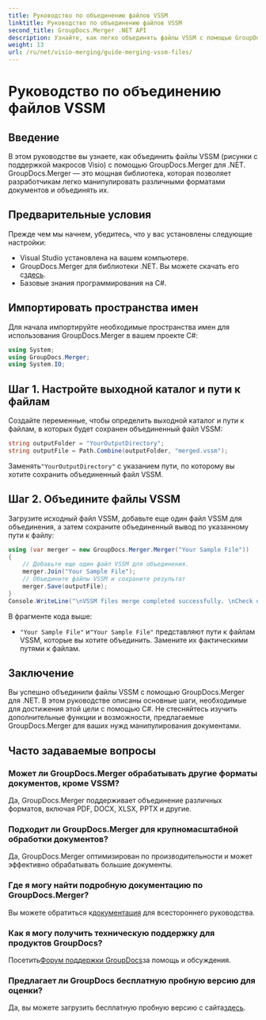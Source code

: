 ```yaml
---
title: Руководство по объединению файлов VSSM
linktitle: Руководство по объединению файлов VSSM
second_title: GroupDocs.Merger .NET API
description: Узнайте, как легко объединять файлы VSSM с помощью GroupDocs.Merger для .NET. Пошаговое руководство для разработчиков C#.
weight: 13
url: /ru/net/visio-merging/guide-merging-vssm-files/
---
```


# Руководство по объединению файлов VSSM

## Введение
В этом руководстве вы узнаете, как объединить файлы VSSM (рисунки с поддержкой макросов Visio) с помощью GroupDocs.Merger для .NET. GroupDocs.Merger — это мощная библиотека, которая позволяет разработчикам легко манипулировать различными форматами документов и объединять их.
## Предварительные условия
Прежде чем мы начнем, убедитесь, что у вас установлены следующие настройки:
- Visual Studio установлена на вашем компьютере.
-  GroupDocs.Merger для библиотеки .NET. Вы можете скачать его с[здесь](https://releases.groupdocs.com/merger/net/).
- Базовые знания программирования на C#.

## Импортировать пространства имен
Для начала импортируйте необходимые пространства имен для использования GroupDocs.Merger в вашем проекте C#:
```csharp
using System; 
using GroupDocs.Merger;
using System.IO;
```
## Шаг 1. Настройте выходной каталог и пути к файлам
Создайте переменные, чтобы определить выходной каталог и пути к файлам, в которых будет сохранен объединенный файл VSSM:
```csharp
string outputFolder = "YourOutputDirectory";
string outputFile = Path.Combine(outputFolder, "merged.vssm");
```
 Заменять`"YourOutputDirectory"` с указанием пути, по которому вы хотите сохранить объединенный файл VSSM.
## Шаг 2. Объедините файлы VSSM
Загрузите исходный файл VSSM, добавьте еще один файл VSSM для объединения, а затем сохраните объединенный вывод по указанному пути к файлу:
```csharp
using (var merger = new GroupDocs.Merger.Merger("Your Sample File"))
{
    // Добавьте еще один файл VSSM для объединения.
    merger.Join("Your Sample File");
    // Объедините файлы VSSM и сохраните результат
    merger.Save(outputFile);
}
Console.WriteLine("\nVSSM files merge completed successfully. \nCheck output in {0}", outputFolder);
```
В фрагменте кода выше:
- `"Your Sample File"` и`"Your Sample File"` представляют пути к файлам VSSM, которые вы хотите объединить. Замените их фактическими путями к файлам.

## Заключение
Вы успешно объединили файлы VSSM с помощью GroupDocs.Merger для .NET. В этом руководстве описаны основные шаги, необходимые для достижения этой цели с помощью C#. Не стесняйтесь изучить дополнительные функции и возможности, предлагаемые GroupDocs.Merger для ваших нужд манипулирования документами.

## Часто задаваемые вопросы
### Может ли GroupDocs.Merger обрабатывать другие форматы документов, кроме VSSM?
Да, GroupDocs.Merger поддерживает объединение различных форматов, включая PDF, DOCX, XLSX, PPTX и другие.
### Подходит ли GroupDocs.Merger для крупномасштабной обработки документов?
Да, GroupDocs.Merger оптимизирован по производительности и может эффективно обрабатывать большие документы.
### Где я могу найти подробную документацию по GroupDocs.Merger?
 Вы можете обратиться к[документация](https://tutorials.groupdocs.com/merger/net/) для всестороннего руководства.
### Как я могу получить техническую поддержку для продуктов GroupDocs?
 Посетить[Форум поддержки GroupDocs](https://forum.groupdocs.com/c/merger/32)за помощь и обсуждения.
### Предлагает ли GroupDocs бесплатную пробную версию для оценки?
 Да, вы можете загрузить бесплатную пробную версию с сайта[здесь](https://releases.groupdocs.com/).